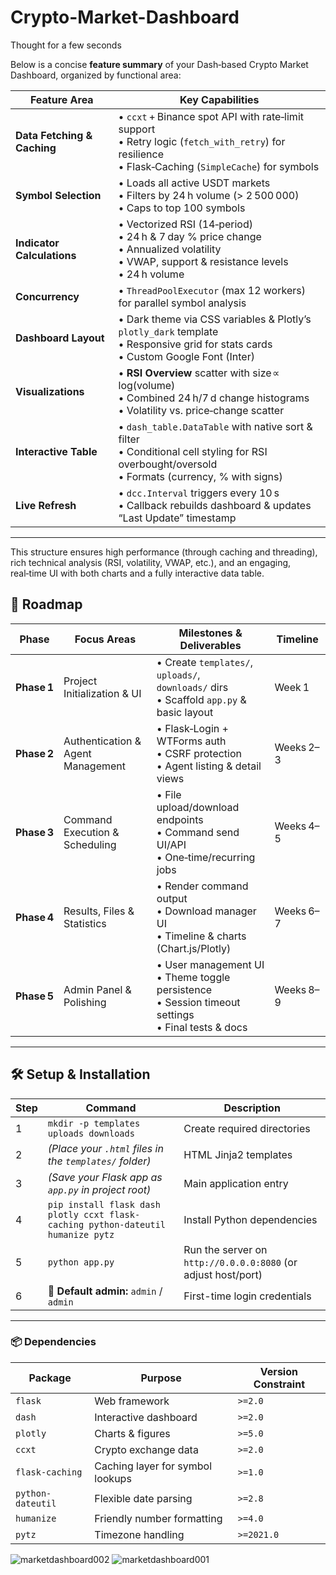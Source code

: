 # Crypto-Market-Dashboard
Thought for a few seconds


Below is a concise **feature summary** of your Dash‑based Crypto Market Dashboard, organized by functional area:

| Feature Area                | Key Capabilities                                                                                                                                        |
| --------------------------- | ------------------------------------------------------------------------------------------------------------------------------------------------------- |
| **Data Fetching & Caching** | • `ccxt` + Binance spot API with rate‑limit support<br>• Retry logic (`fetch_with_retry`) for resilience<br>• Flask‑Caching (`SimpleCache`) for symbols |
| **Symbol Selection**        | • Loads all active USDT markets<br>• Filters by 24 h volume (> 2 500 000)<br>• Caps to top 100 symbols                                                  |
| **Indicator Calculations**  | • Vectorized RSI (14‑period)<br>• 24 h & 7 day % price change<br>• Annualized volatility<br>• VWAP, support & resistance levels<br>• 24 h volume        |
| **Concurrency**             | • `ThreadPoolExecutor` (max 12 workers) for parallel symbol analysis                                                                                    |
| **Dashboard Layout**        | • Dark theme via CSS variables & Plotly’s `plotly_dark` template<br>• Responsive grid for stats cards<br>• Custom Google Font (Inter)                   |
| **Visualizations**          | • **RSI Overview** scatter with size ∝ log(volume)<br>• Combined 24 h/7 d change histograms<br>• Volatility vs. price‑change scatter                    |
| **Interactive Table**       | • `dash_table.DataTable` with native sort & filter<br>• Conditional cell styling for RSI overbought/oversold<br>• Formats (currency, % with signs)      |
| **Live Refresh**            | • `dcc.Interval` triggers every 10 s<br>• Callback rebuilds dashboard & updates “Last Update” timestamp                                                 |

---

This structure ensures high performance (through caching and threading), rich technical analysis (RSI, volatility, VWAP, etc.), and an engaging, real‑time UI with both charts and a fully interactive data table.

## 🚀 Roadmap

| Phase     | Focus Areas                             | Milestones & Deliverables                                                                 | Timeline      |
|-----------|-----------------------------------------|-------------------------------------------------------------------------------------------|---------------|
| **Phase 1** | Project Initialization & UI            | • Create `templates/`, `uploads/`, `downloads/` dirs<br>• Scaffold `app.py` & basic layout | Week 1         |
| **Phase 2** | Authentication & Agent Management     | • Flask‑Login + WTForms auth<br>• CSRF protection<br>• Agent listing & detail views       | Weeks 2–3      |
| **Phase 3** | Command Execution & Scheduling        | • File upload/download endpoints<br>• Command send UI/API<br>• One‑time/recurring jobs     | Weeks 4–5      |
| **Phase 4** | Results, Files & Statistics           | • Render command output<br>• Download manager UI<br>• Timeline & charts (Chart.js/Plotly) | Weeks 6–7      |
| **Phase 5** | Admin Panel & Polishing               | • User management UI<br>• Theme toggle persistence<br>• Session timeout settings<br>• Final tests & docs | Weeks 8–9      |

---

## 🛠️ Setup & Installation

| Step | Command                                                                                       | Description                                            |
|------|-----------------------------------------------------------------------------------------------|--------------------------------------------------------|
| 1    | `mkdir -p templates uploads downloads`                                                        | Create required directories                            |
| 2    | *(Place your `.html` files in the `templates/` folder)*                                       | HTML Jinja2 templates                                  |
| 3    | *(Save your Flask app as `app.py` in project root)*                                           | Main application entry                                 |
| 4    | `pip install flask dash plotly ccxt flask-caching python-dateutil humanize pytz`               | Install Python dependencies                            |
| 5    | `python app.py`                                                                               | Run the server on `http://0.0.0.0:8080` (or adjust host/port) |
| 6    | 🔑 **Default admin:** `admin` / `admin`                                                        | First-time login credentials                           |

---

### 📦 Dependencies

| Package             | Purpose                                | Version Constraint      |
|---------------------|----------------------------------------|-------------------------|
| `flask`             | Web framework                          | `>=2.0`                 |
| `dash`              | Interactive dashboard                  | `>=2.0`                 |
| `plotly`            | Charts & figures                       | `>=5.0`                 |
| `ccxt`              | Crypto exchange data                   | `>=2.0`                 |
| `flask-caching`     | Caching layer for symbol lookups       | `>=1.0`                 |
| `python-dateutil`   | Flexible date parsing                  | `>=2.8`                 |
| `humanize`          | Friendly number formatting             | `>=4.0`                 |
| `pytz`              | Timezone handling                      | `>=2021.0`              |


![marketdashboard002](https://github.com/user-attachments/assets/8f5830c7-6da8-4c10-8074-a7da5f5d438e)
![marketdashboard001](https://github.com/user-attachments/assets/b399eb67-7832-4abf-99a2-302857e78dd9)
